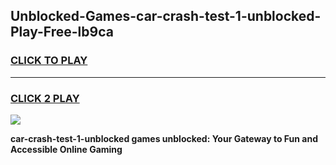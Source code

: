 
## Unblocked-Games-car-crash-test-1-unblocked-Play-Free-lb9ca
<h3>
<a href="https://premium76.site?title=car-crash-test-1-unblocked&ref=12A">CLICK TO PLAY</a></h3>
<hr>

<h3>
<a href="https://premium76.site?title=car-crash-test-1-unblocked&ref=12A">CLICK 2 PLAY</a>
  
</h3>

<a href="https://premium76.site?title=car-crash-test-1-unblocked&ref=12A"><img src="https://clearcache.store/games.png"></a>


**car-crash-test-1-unblocked games unblocked: Your Gateway to Fun and Accessible Online Gaming**
